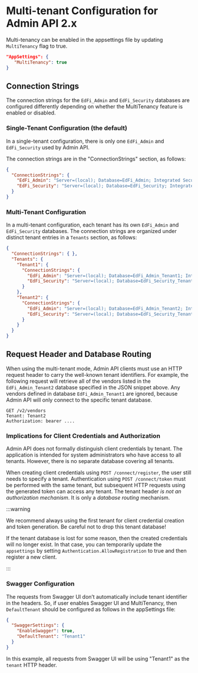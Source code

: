 # Multi-tenant Configuration for Admin API 2.x

Multi-tenancy can be enabled in the appsettings file by updating `MultiTenancy`
flag to true.

```json
"AppSettings": {
   "MultiTenancy": true
}
```

## Connection Strings

The connection strings for the `EdFi_Admin` and `EdFi_Security` databases are
configured differently depending on whether the MultiTenancy feature is enabled
or disabled.

### Single-Tenant Configuration (the default)

In a single-tenant configuration, there is only one `EdFi_Admin` and
`EdFi_Security` used by Admin API.

The connection strings are in the "ConnectionStrings" section, as follows:

```json
{
  "ConnectionStrings": {
    "EdFi_Admin": "Server=(local); Database=EdFi_Admin; Integrated Security=True; Application Name=AdminApi;",
    "EdFi_Security": "Server=(local); Database=EdFi_Security; Integrated Security=True; Application Name=AdminApi;"
  }
}
```

### Multi-Tenant Configuration

In a multi-tenant configuration, each tenant has its own `EdFi_Admin` and
`EdFi_Security` databases. The connection strings are organized under distinct
tenant entries in a `Tenants` section, as follows:

```json
{
  "ConnectionStrings": { },
  "Tenants": {
    "Tenant1": {
      "ConnectionStrings": {
        "EdFi_Admin": "Server=(local); Database=EdFi_Admin_Tenant1; Integrated Security=True; Application Name=AdminApi;",
        "EdFi_Security": "Server=(local); Database=EdFi_Security_Tenant1; Integrated Security=True; Application Name=AdminApi;"
      }
    },
    "Tenant2": {
      "ConnectionStrings": {
        "EdFi_Admin": "Server=(local); Database=EdFi_Admin_Tenant2; Integrated Security=True; Application Name=AdminApi;",
        "EdFi_Security": "Server=(local); Database=EdFi_Security_Tenant2; Integrated Security=True; Application Name=AdminApi;"
      }
    }
  }
}
```

## Request Header and Database Routing

When using the multi-tenant mode, Admin API clients must use an HTTP request
header to carry the well-known tenant identifiers. For example, the following
request will retrieve all of the vendors listed in the `EdFi_Admin_Tenant2`
database specified in the JSON snippet above. Any vendors defined in database
`EdFi_Admin_Tenant1` are ignored, because Admin API will only connect to the
specific tenant database.

```http
GET /v2/vendors
Tenant: Tenant2
Authorization: bearer ....
```

### Implications for Client Credentials and Authorization

Admin API does not formally distinguish client credentials by tenant. The
application is intended for system administrators who have access to all
tenants. However, there is no separate database covering all tenants.

When creating client credentials using `POST /connect/register`, the user still
needs to specify a tenant. Authentication using `POST /connect/token` must be
performed with the same tenant, but subsequent HTTP requests using the generated
token can access any tenant. The tenant header _is not an authorization
mechanism_. It is only a _database routing_ mechanism.

:::warning

We recommend always using the first tenant for client credential creation and
token generation. Be careful not to drop this tenant database!

If the tenant database is lost for some reason, then the created credentials
will no longer exist. In that case, you can temporarily update the `appsettings`
by setting `Authentication.AllowRegistration` to true and then register a new
client.

:::

### Swagger Configuration

The requests from Swagger UI don’t automatically include tenant identifier
in the headers. So, if user enables Swagger UI and MultiTenancy,
then `DefaultTenant` should be configured as follows in the appSettings file:

```json
{
  "SwaggerSettings": {
    "EnableSwagger": true,
    "DefaultTenant": "Tenant1"
  }
}
```

In this example, all requests from Swagger UI will be using "Tenant1" as the
`tenant` HTTP header.
